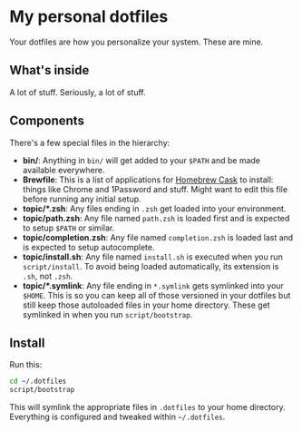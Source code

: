 # My personal dotfiles

Your dotfiles are how you personalize your system. These are mine.

## What's inside

A lot of stuff. Seriously, a lot of stuff.

## Components

There's a few special files in the hierarchy:

- **bin/**: Anything in `bin/` will get added to your `$PATH` and be made
  available everywhere.
- **Brewfile**: This is a list of applications for [Homebrew Cask](https://caskroom.github.io)
  to install: things like Chrome and 1Password and stuff. Might want to edit
  this file before running any initial setup.
- **topic/\*.zsh**: Any files ending in `.zsh` get loaded into your environment.
- **topic/path.zsh**: Any file named `path.zsh` is loaded first and is expected
  to setup `$PATH` or similar.
- **topic/completion.zsh**: Any file named `completion.zsh` is loaded last and
  is expected to setup autocomplete.
- **topic/install.sh**: Any file named `install.sh` is executed when you run
  `script/install`. To avoid being loaded automatically, its extension is `.sh`,
  not `.zsh`.
- **topic/\*.symlink**: Any file ending in `*.symlink` gets symlinked into your
  `$HOME`. This is so you can keep all of those versioned in your dotfiles but
  still keep those autoloaded files in your home directory. These get symlinked
  in when you run `script/bootstrap`.

## Install

Run this:

```sh
cd ~/.dotfiles
script/bootstrap
```

This will symlink the appropriate files in `.dotfiles` to your home directory.
Everything is configured and tweaked within `~/.dotfiles`.
